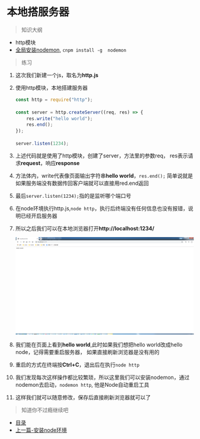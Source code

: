 # 本地搭服务器

> 知识大纲
* http模块
* [全局安装nodemon](https://www.jianshu.com/p/3b3b8bf9c4e9), `cnpm install -g  nodemon`

> 练习
1. 这次我们新建一个js，取名为**http.js**
2. 使用http模块，本地搭建服务器
    ```javascript
    const http = require("http");
    
    const server = http.createServer((req, res) => {
        res.write("hello world");
        res.end();
    });
    
    server.listen(1234);
    ```
3. 上述代码就是使用了http模块，创建了server，方法里的参数req，
    res表示请求**request**，响应**response**  
4. 方法体内，write代表像页面输出字符串**hello world**，`res.end();` 
    简单说就是如果服务端没有数据传回客户端就可以直接用red.end返回    
5. 最后`server.listen(1234);`指的是监听哪个端口号
6. 在node环境执行http.js,`node http`，执行后终端没有任何信息也没有报错，说明已经开启服务器
7. 所以之后我们可以在本地浏览器打开**http://localhost:1234/**     

    ![](images/本地搭服务器.jpg)

8. 我们能在页面上看到**hello world**,此时如果我们想把hello world改成hello node，记得需要重启服务器，
    如果直接刷新浏览器是没有用的 
9. 重启的方式在终端按**Ctrl+C**，退出后在执行`node http`
10. 我们发现每次这样操作都比较繁琐，所以这里我们可以安装nodemon，通过nodemon去启动，`nodemon http`,
    他是Node自动重启工具   
11. 这样我们就可以随意修改，保存后直接刷新浏览器就可以了    

> 知道你不过瘾继续吧

* [目录](../../README.md)
* [上一篇-安装node环境](../day-01/01-安装node环境.md)